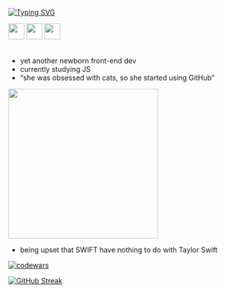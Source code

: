 [![Typing SVG](https://readme-typing-svg.demolab.com?font=Montserrat&size=32&color=006AFF&multiline=true&width=435&height=40&lines=Hi!+It's+ellink)](https://git.io/typing-svg)

<div align="left">
  <img height="32" width="32" src="https://cdn.simpleicons.org/HTML5/006AFFFF"/>
  <img height="32" width="32" src="https://cdn.simpleicons.org/CSS3/006AFFFF"/>
  <img height="32" width="32" src="https://cdn.simpleicons.org/JavaScript/006AFFFF"/>
</div>

</br>

- yet another newborn front-end dev
- currently studying JS
- “she was obsessed with cats, so she started using GitHub”

<!-- <div id="header" align="left">
  <img src="https://media.giphy.com/media/j0HjChGV0J44KrrlGv/giphy.gif" width="300"/>
</div>
-->

<div id="header" align="left">
  <img src="https://media.giphy.com/media/qMBBrQGnCovagXRguC/giphy.gif" width="300"/>
</div>

- being upset that SWIFT have nothing to do with Taylor Swift

[![codewars](https://www.codewars.com/users/ell-ink/badges/small)](https://www.codewars.com/users/ell-ink) 

[![GitHub Streak](https://streak-stats.demolab.com?user=ell-ink&theme=transparent)](https://git.io/streak-stats)



<!--
**ell-ink/ell-ink** is a ✨ _special_ ✨ repository because its `README.md` (this file) appears on your GitHub profile.

Here are some ideas to get you started:

- 🔭 I’m currently working on ...
- 🌱 I’m currently learning ...
- 👯 I’m looking to collaborate on ...
- 🤔 I’m looking for help with ...
- 💬 Ask me about ...
- 📫 How to reach me: ...
- 😄 Pronouns: ...
- ⚡ Fun fact: ...
-->

